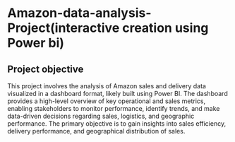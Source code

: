 # Amazon-data-analysis-Project(interactive creation using Power bi)
## Project objective
This project involves the analysis of Amazon sales and delivery data visualized in a dashboard format, likely built using Power BI. The dashboard provides a high-level overview of key operational and sales metrics, enabling stakeholders to monitor performance, identify trends, and make data-driven decisions regarding sales, logistics, and geographic performance. The primary objective is to gain insights into sales efficiency, delivery performance, and geographical distribution of sales.
